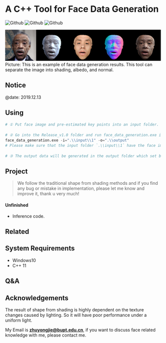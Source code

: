 # A C++ Tool for Face Data Generation

![Github](https://img.shields.io/badge/FACE-v1.0-green.svg?style=for-the-badge&logo=data:image/png)
![Github](https://img.shields.io/badge/C++-11-green.svg?style=for-the-badge&logo=python)
![Github](https://img.shields.io/badge/status-Begin-blue.svg?style=for-the-badge&logo=fire)

![Teaser image](img/example.png)
Picture: This is an example of face data generation results. This tool can separate the image into shading, albedo, and normal.

## Notice
@date: 2019.12.13

## Using 
``` python
# ① Put face image and pre-estimated key points into an input folder. Please make the name of picture and text files as image.png, kpt.txt.

# ② Go into the Release_v1.0 folder and run face_data_generation.exe in powershell.
face_data_generation.exe -i=".\\input\\1" -o=".\\output"
# Please make sure that the input folder `.\\input\\1` have the face image `image.png` and 2d key points `kpt.txt`.

# ③ The output data will be generated in the output folder which set by `-o=.\\output`. 
```

## Project
> We follow the traditional shape from shading methods and if you find any bug or mistake in implementation,
> please let me know and improve it, thank u very much! 

#### Unfinished
* Inference code.

## Related

## System Requirements
- Windows10
- C++ 11

## Q&A

## Acknowledgements
The result of shape from shading  is highly dependent on the texture changes caused by lighting. So it will have poor performance under a uniform light.

My Email is **zhuyongjie@bupt.edu.cn**, if you want to discuss face related knowledge with me, please contact me. 
